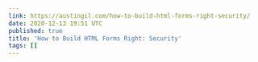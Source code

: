 ```yaml
---
link: https://austingil.com/how-to-build-html-forms-right-security/
date: 2020-12-13 19:51 UTC
published: true
title: 'How to Build HTML Forms Right: Security'
tags: []
---
```




